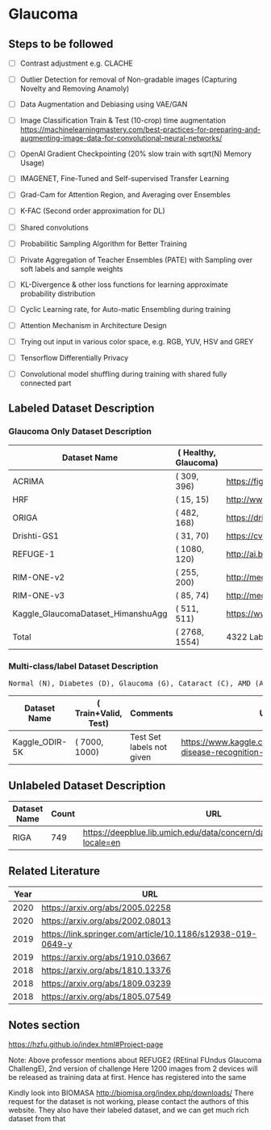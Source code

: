 # Glaucoma

## Steps to be followed
- [ ] Contrast adjustment e.g. CLACHE
- [ ] Outlier Detection for removal of Non-gradable images (Capturing Novelty and Removing Anamoly)
- [ ] Data Augmentation and Debiasing using VAE/GAN
- [ ] Image Classification Train & Test (10-crop) time augmentation
https://machinelearningmastery.com/best-practices-for-preparing-and-augmenting-image-data-for-convolutional-neural-networks/
- [ ] OpenAI Gradient Checkpointing (20% slow train with sqrt(N) Memory Usage)
- [ ] IMAGENET, Fine-Tuned and Self-supervised Transfer Learning
- [ ] Grad-Cam for Attention Region, and Averaging over Ensembles
- [ ] K-FAC (Second order approximation for DL)
- [ ] Shared convolutions
- [ ] Probabilitic Sampling Algorithm for Better Training
- [ ] Private Aggregation of Teacher Ensembles (PATE) with Sampling over soft labels and sample weights
- [ ] KL-Divergence & other loss functions for learning approximate probability distribution
- [ ] Cyclic Learning rate, for Auto-matic Ensembling during training
- [ ] Attention Mechanism in Architecture Design
- [ ] Trying out input in various color space, e.g. RGB, YUV, HSV and GREY
- [ ] Tensorflow Differentially Privacy
- [ ] Convolutional model shuffling during training with shared fully connected part


## Labeled Dataset Description

### Glaucoma Only Dataset Description

| Dataset Name                       | (  Healthy, Glaucoma) | URL 
|------------------------------------|----------------------|--------------------------------------------
| ACRIMA                             | (      309,      396) | https://figshare.com/articles/CNNs_for_Automatic_Glaucoma_Assessment_using_Fundus_Images_An_Extensive_Validation/7613135
| HRF                                | (       15,       15) | http://www5.cs.fau.de/research/data/fundus-images/
| ORIGA                              | (      482,      168) | https://drive.google.com/drive/folders/1VPCvVsPgrfPNIl932xgU3XC_WFLUsXJR
| Drishti-GS1                        | (       31,       70) | https://cvit.iiit.ac.in/projects/mip/drishti-gs/mip-dataset2/Home.php
| REFUGE-1                           | (     1080,      120) | http://ai.baidu.com/broad/subordinate?dataset=gon ; https://refuge.grand-challenge.org/Download/
| RIM-ONE-v2                         | (      255,      200) | http://medimrg.webs.ull.es/research/retinal-imaging/rim-one/
| RIM-ONE-v3                         | (       85,       74) | http://medimrg.webs.ull.es/research/retinal-imaging/rim-one/
| Kaggle_GlaucomaDataset_HimanshuAgg | (      511,      511) | https://www.kaggle.com/himanshuagarwal1998/glaucomadataset/discussion
| Total                              | (     2768,     1554) | 4322 Labeled Images (link YET-TO-DECLARED)


### Multi-class/label Dataset Description
<pre>
Normal (N), Diabetes (D), Glaucoma (G), Cataract (C), AMD (A), Hypertension (H), Myopia (M), Other diseases/abnormalities (O)
</pre>
| Dataset Name   | (  Train+Valid, Test) | Comments                  | URL 
|----------------|-----------------------|---------------------------|--------------------------------------------
| Kaggle_ODIR-5K | (         7000, 1000) | Test Set labels not given | https://www.kaggle.com/andrewmvd/ocular-disease-recognition-odir5k

## Unlabeled Dataset Description

| Dataset Name    | Count | URL 
|-----------------|-------|------------------------------------------------------------
| RIGA            |   749 | https://deepblue.lib.umich.edu/data/concern/data_sets/3b591905z?locale=en

## Related Literature

| Year | URL
|------|-------------
| 2020 | https://arxiv.org/abs/2005.02258
| 2020 | https://arxiv.org/abs/2002.08013
| 2019 | https://link.springer.com/article/10.1186/s12938-019-0649-y
| 2019 | https://arxiv.org/abs/1910.03667
| 2018 | https://arxiv.org/abs/1810.13376
| 2018 | https://arxiv.org/abs/1809.03239
| 2018 | https://arxiv.org/abs/1805.07549


## Notes section

https://hzfu.github.io/index.html#Project-page

Note: Above professor mentions about REFUGE2 (REtinal FUndus Glaucoma ChallengE), 2nd version of challenge
Here 1200 images from 2 devices will be released as training data at first. Hence has registered into the same

Kindly look into BIOMASA http://biomisa.org/index.php/downloads/
There request for the dataset is not working, please contact the authors of this website.
They also have their labeled dataset, and we can get much rich dataset from that
